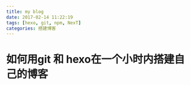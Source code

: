 ```yaml
---
title: my blog
date: 2017-02-14 11:22:19
tags: [hexo, git, npm, NexT]
categories: 搭建博客
---
```


# 如何用git 和 hexo在一个小时内搭建自己的博客


